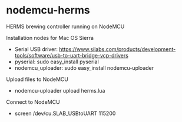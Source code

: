 # nodemcu-herms
HERMS brewing controller running on NodeMCU

Installation nodes for Mac OS Sierra

* Serial USB driver: https://www.silabs.com/products/development-tools/software/usb-to-uart-bridge-vcp-drivers
* pyserial: sudo easy_install pyserial
* nodemcu_uploader: sudo easy_install nodemcu-uploader

Upload files to NodeMCU
* nodemcu-uploader upload herms.lua

Connect to NodeMCU
* screen /dev/cu.SLAB_USBtoUART 115200

